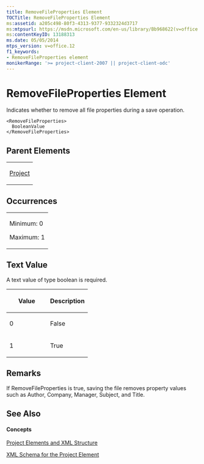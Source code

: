 ```yaml
---
title: RemoveFileProperties Element
TOCTitle: RemoveFileProperties Element
ms:assetid: a205c498-80f3-4313-9377-9332324d3717
ms:mtpsurl: https://msdn.microsoft.com/en-us/library/Bb968622(v=office.12)
ms:contentKeyID: 13188313
ms.date: 05/05/2014
mtps_version: v=office.12
f1_keywords:
- RemoveFileProperties element
monikerRange: '>= project-client-2007 || project-client-odc'
---
```


# RemoveFileProperties Element




Indicates whether to remove all file properties during a save operation.

    <RemoveFileProperties>
      BooleanValue
    </RemoveFileProperties>

## Parent Elements

<table>
<colgroup>
<col style="width: 100%" />
</colgroup>
<tbody>
<tr class="odd">
<td><p><a href="project-element.md">Project</a></p></td>
</tr>
</tbody>
</table>

## Occurrences

<table>
<colgroup>
<col style="width: 100%" />
</colgroup>
<tbody>
<tr class="odd">
<td><p>Minimum: 0</p>
<p>Maximum: 1</p></td>
</tr>
</tbody>
</table>

## Text Value

A text value of type boolean is required.

<table>
<colgroup>
<col style="width: 50%" />
<col style="width: 50%" />
</colgroup>
<thead>
<tr class="header">
<th><p>Value</p></th>
<th><p>Description</p></th>
</tr>
</thead>
<tbody>
<tr class="odd">
<td><p>0</p></td>
<td><p>False</p></td>
</tr>
<tr class="even">
<td><p>1</p></td>
<td><p>True</p></td>
</tr>
</tbody>
</table>

## Remarks

If RemoveFileProperties is true, saving the file removes property values such as Author, Company, Manager, Subject, and Title.

## See Also

#### Concepts

[Project Elements and XML Structure](project-elements-and-xml-structure.md)

[XML Schema for the Project Element](xml-schema-for-the-project-element.md)

